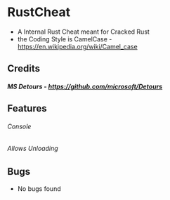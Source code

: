 # RustCheat
- A Internal Rust Cheat meant for Cracked Rust
- the Coding Style is CamelCase - https://en.wikipedia.org/wiki/Camel_case

## Credits

##### MS Detours - https://github.com/microsoft/Detours

## Features

###### Console
###### Allows Unloading

## Bugs
- No bugs found